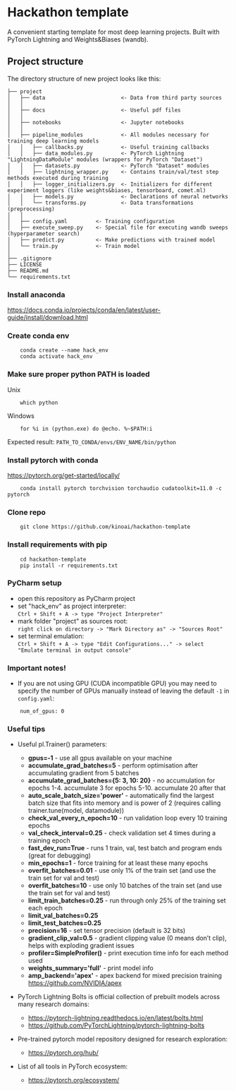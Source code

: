 # Hackathon template
A convenient starting template for most deep learning projects. Built with PyTorch Lightning and Weights&Biases (wandb).


## Project structure
The directory structure of new project looks like this: 
```
├── project
│   ├── data                        <- Data from third party sources
│   │
│   ├── docs                        <- Useful pdf files
│   │
│   ├── notebooks                   <- Jupyter notebooks
│   │
│   ├── pipeline_modules            <- All modules necessary for training deep learning models
│   │   ├── callbacks.py            <- Useful training callbacks
│   │   ├── data_modules.py         <- PyTorch Lightning "LightningDataModule" modules (wrappers for PyTorch "Dataset")
│   │   ├── datasets.py             <- PyTorch "Dataset" modules
│   │   ├── lightning_wrapper.py    <- Contains train/val/test step methods executed during training
│   │   ├── logger_initializers.py  <- Initializers for different experiment loggers (like weights&biases, tensorboard, comet.ml)
│   │   ├── models.py               <- Declarations of neural networks
│   │   └── transforms.py           <- Data transformations (preprocessing)
│   │
│   ├── config.yaml         <- Training configuration
│   ├── execute_sweep.py    <- Special file for executing wandb sweeps (hyperparameter search)
│   ├── predict.py          <- Make predictions with trained model
│   └── train.py            <- Train model
│
├── .gitignore
├── LICENSE
├── README.md
└── requirements.txt
```


### Install anaconda
https://docs.conda.io/projects/conda/en/latest/user-guide/install/download.html


### Create conda env
```
    conda create --name hack_env
    conda activate hack_env
```
### Make sure proper python PATH is loaded
Unix
```
    which python
```
Windows
```
    for %i in (python.exe) do @echo. %~$PATH:i
```
Expected result: `PATH_TO_CONDA/envs/ENV_NAME/bin/python`
### Install pytorch with conda
https://pytorch.org/get-started/locally/
```
    conda install pytorch torchvision torchaudio cudatoolkit=11.0 -c pytorch
```
### Clone repo
```
    git clone https://github.com/kinoai/hackathon-template
```
### Install requirements with pip
```
    cd hackathon-template
    pip install -r requirements.txt
```

### PyCharm setup
- open this repository as PyCharm project
- set "hack_env" as project interpreter:<br> 
`Ctrl + Shift + A -> type "Project Interpreter"`
- mark folder "project" as sources root:<br>
`right click on directory -> "Mark Directory as" -> "Sources Root"`
- set terminal emulation:<br> 
`Ctrl + Shift + A -> type "Edit Configurations..." -> select "Emulate terminal in output console"`


### Important notes!
- If you are not using GPU (CUDA incompatible GPU) you may need to specify the number of GPUs manually instead of leaving the default `-1` in `config.yaml`:
```
    num_of_gpus: 0
```



### Useful tips
- Useful pl.Trainer() parameters:
    - <b>gpus=-1</b> - use all gpus available on your machine
    - <b>accumulate_grad_batches=5</b> - perform optimisation after accumulating gradient from 5 batches
    - <b>accumulate_grad_batches={5: 3, 10: 20}</b> - no accumulation for epochs 1-4. accumulate 3 for epochs 5-10. accumulate 20 after that
    - <b>auto_scale_batch_size='power'</b> - automatically find the largest batch size that fits into memory and is power of 2 (requires calling trainer.tune(model, datamodule))
    - <b>check_val_every_n_epoch=10</b> - run validation loop every 10 training epochs
    - <b>val_check_interval=0.25</b> - check validation set 4 times during a training epoch
    - <b>fast_dev_run=True</b> - runs 1 train, val, test batch and program ends (great for debugging)
    - <b>min_epochs=1</b> - force training for at least these many epochs
    - <b>overfit_batches=0.01</b> - use only 1% of the train set (and use the train set for val and test)
    - <b>overfit_batches=10</b> - use only 10 batches of the train set (and use the train set for val and test)
    - <b>limit_train_batches=0.25</b> - run through only 25% of the training set each epoch
    - <b>limit_val_batches=0.25</b>
    - <b>limit_test_batches=0.25</b>
    - <b>precision=16</b> - set tensor precision (default is 32 bits)
    - <b>gradient_clip_val=0.5</b> - gradient clipping value (0 means don’t clip), helps with exploding gradient issues
    - <b>profiler=SimpleProfiler()</b> - print execution time info for each method used
    - <b>weights_summary='full'</b> - print model info
    - <b>amp_backend='apex'</b> - apex backend for mixed precision training https://github.com/NVIDIA/apex
    
- PyTorch Lightning Bolts is official collection of prebuilt models across many research domains:
    - https://pytorch-lightning.readthedocs.io/en/latest/bolts.html
    - https://github.com/PyTorchLightning/pytorch-lightning-bolts
- Pre-trained pytorch model repository designed for research exploration:
    - https://pytorch.org/hub/
- List of all tools in PyTorch ecosystem:
    - https://pytorch.org/ecosystem/
